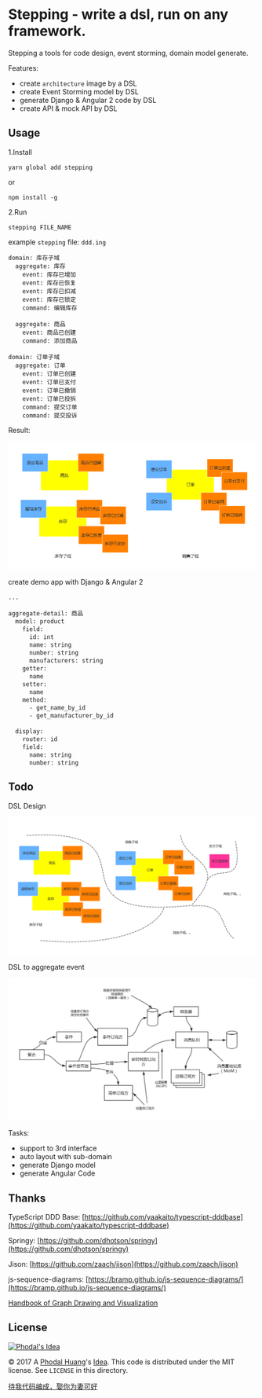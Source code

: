 # Stepping - write a dsl, run on any framework.

Stepping a tools for code design, event storming, domain model generate. 
 
Features:

 - create ``architecture`` image by a DSL
 - create Event Storming model by DSL
 - generate Django & Angular 2 code by DSL
 - create API & mock API by DSL

Usage
---

1.Install

```
yarn global add stepping
```

or 

```
npm install -g 
```

2.Run

```
stepping FILE_NAME
```

example ``stepping`` file: ``ddd.ing``

```
domain: 库存子域
  aggregate: 库存
    event: 库存已增加
    event: 库存已恢复
    event: 库存已扣减
    event: 库存已锁定
    command: 编辑库存

  aggregate: 商品
    event: 商品已创建
    command: 添加商品

domain: 订单子域
  aggregate: 订单
    event: 订单已创建
    event: 订单已支付
    event: 订单已撤销
    event: 订单已投拆
    command: 提交订单
    command: 提交投诉
```

Result:

![DDD Example](./graphics/example.png)

create demo app with Django & Angular 2 

```
...

aggregate-detail: 商品
  model: product
    field: 
      id: int
      name: string
      number: string
      manufacturers: string
    getter:
      name
    setter:
      name
    method:                  
      - get_name_by_id
      - get_manufacturer_by_id

  display:
    router: id
    field:
      name: string
      number: string                
```

Todo
---

DSL Design

![Event Storming Example](./graphics/event-storming.png)

DSL to aggregate event

![Architecture](./graphics/domain-event.png)

Tasks:

 - support to 3rd interface
 - auto layout with sub-domain
 - generate Django model
 - generate Angular Code

Thanks
---

TypeScript DDD Base: [https://github.com/yaakaito/typescript-dddbase](https://github.com/yaakaito/typescript-dddbase)

Springy: [https://github.com/dhotson/springy](https://github.com/dhotson/springy)

Jison: [https://github.com/zaach/jison](https://github.com/zaach/jison)

js-sequence-diagrams: [https://bramp.github.io/js-sequence-diagrams/](https://bramp.github.io/js-sequence-diagrams/)

[Handbook of Graph Drawing and Visualization](https://cs.brown.edu/~rt/gdhandbook/)

License
---

[![Phodal's Idea](http://brand.phodal.com/shields/idea-small.svg)](http://ideas.phodal.com/)

© 2017 A [Phodal Huang](https://www.phodal.com)'s [Idea](http://github.com/phodal/ideas).  This code is distributed under the MIT license. See `LICENSE` in this directory.

[待我代码编成，娶你为妻可好](http://www.xuntayizhan.com/blog/ji-ke-ai-qing-zhi-er-shi-dai-wo-dai-ma-bian-cheng-qu-ni-wei-qi-ke-hao-wan/)
